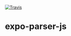 [![Travis](https://img.shields.io/travis/expository/expo-parser-js.svg)](https://travis-ci.org/expository/expo-parser-js)


# expo-parser-js
